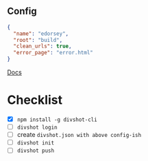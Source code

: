 ## Config

```json
{
  "name": "edorsey",
  "root": "build",
  "clean_urls": true,
  "error_page": "error.html"
}
```

[Docs](https://docs.divshot.com/guides/configuration)

# Checklist

- [x] `npm install -g divshot-cli`
- [ ] `divshot login`
- [ ] create `divshot.json with above config-ish`
- [ ] `divshot init`
- [ ] `divshot push`
